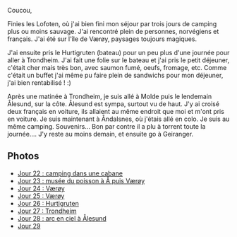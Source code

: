 Coucou,

Finies les Lofoten, où j'ai bien fini mon séjour par trois jours de camping plus ou moins sauvage. J'ai rencontré plein de personnes, norvégiens et français. J'ai été sur l'île de Værøy, paysages toujours magiques.

J'ai ensuite pris le Hurtigruten (bateau) pour un peu plus d'une journée pour aller à Trondheim. J'ai fait une folie sur le bateau et j'ai pris le petit déjeuner, c'était cher mais très bon, avec saumon fumé, oeufs, fromage, etc. Comme c'était un buffet j'ai même pu faire plein de sandwichs pour mon déjeuner, j'ai bien rentabilisé ! :)

Après une matinée à Trondheim, je suis allé à Molde puis le lendemain Ålesund, sur la côte. Ålesund est sympa, surtout vu de haut.
J'y ai croisé deux français en voiture, ils allaient au même endroit que moi et m'ont pris en voiture. Je suis maintenant à Åndalsnes, où j'étais allé en colo. Je suis au même camping. Souvenirs... Bon par contre il a plu à torrent toute la journée.... J'y reste au moins demain, et ensuite go à Geiranger.

## Photos

* [Jour 22 : camping dans une cabane](https://drive.google.com/folderview?id=0BwlzJHbXHkEjSzROd2xsczJodk0)
* [Jour 23 : musée du poisson à Å puis Værøy](https://drive.google.com/folderview?id=0BwlzJHbXHkEjazZ2aTBvVzZHaVE)
* [Jour 24 : Værøy](https://drive.google.com/folderview?id=0BwlzJHbXHkEjZW1EQW9UYWxRdXc)
* [Jour 25 : Værøy](https://drive.google.com/folderview?id=0BwlzJHbXHkEjNVVFR0FaRUpIQkk)
* [Jour 26 : Hurtigruten](https://drive.google.com/folderview?id=0BwlzJHbXHkEjbEZSaWZIdWtUZTA)
* [Jour 27 : Trondheim](https://drive.google.com/folderview?id=0BwlzJHbXHkEjUS1aSmwtZlUxVUU)
* [Jour 28 : arc en ciel à Ålesund](https://drive.google.com/folderview?id=0BwlzJHbXHkEjUHN0MjJqWDhVbmc)
* [Jour 29](https://drive.google.com/folderview?id=0BwlzJHbXHkEjX3RWbGk5SEdweFU)
